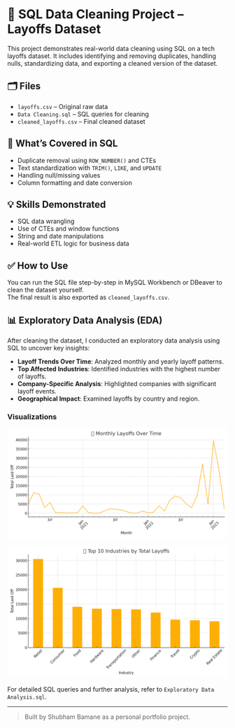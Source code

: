 # 🧹 SQL Data Cleaning Project – Layoffs Dataset

This project demonstrates real-world data cleaning using SQL on a tech layoffs dataset. 
It includes identifying and removing duplicates, handling nulls, standardizing data, and exporting a cleaned version of the dataset.

## 🗂 Files
- `layoffs.csv` – Original raw data
- `Data Cleaning.sql` – SQL queries for cleaning
- `cleaned_layoffs.csv` – Final cleaned dataset

## 🔧 What’s Covered in SQL
- Duplicate removal using `ROW_NUMBER()` and CTEs
- Text standardization with `TRIM()`, `LIKE`, and `UPDATE`
- Handling null/missing values
- Column formatting and date conversion

## 💡 Skills Demonstrated
- SQL data wrangling
- Use of CTEs and window functions
- String and date manipulations
- Real-world ETL logic for business data

## ✅ How to Use
You can run the SQL file step-by-step in MySQL Workbench or DBeaver to clean the dataset yourself.  
The final result is also exported as `cleaned_layoffs.csv`.

## 📊 Exploratory Data Analysis (EDA)

After cleaning the dataset, I conducted an exploratory data analysis using SQL to uncover key insights:

- **Layoff Trends Over Time**: Analyzed monthly and yearly layoff patterns.
- **Top Affected Industries**: Identified industries with the highest number of layoffs.
- **Company-Specific Analysis**: Highlighted companies with significant layoff events.
- **Geographical Impact**: Examined layoffs by country and region.

### Visualizations

![Monthly Layoffs Over Time](monthly_layoffs.png)

![Top 10 Industries by Layoffs](top_industries.png)

For detailed SQL queries and further analysis, refer to `Exploratory Data Analysis.sql`.


---

> Built by Shubham Bamane as a personal portfolio project.
